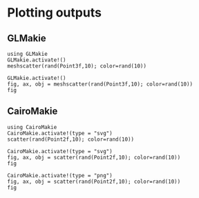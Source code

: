 # Plotting outputs

## GLMakie

````@example GLMakie
using GLMakie
GLMakie.activate!()
meshscatter(rand(Point3f,10); color=rand(10))
````

````@example GLMakie
GLMakie.activate!()
fig, ax, obj = meshscatter(rand(Point3f,10); color=rand(10))
fig
````

## CairoMakie

````@example CairoMakie
using CairoMakie
CairoMakie.activate!(type = "svg")
scatter(rand(Point2f,10); color=rand(10))
````


````@example CairoMakie
CairoMakie.activate!(type = "svg")
fig, ax, obj = scatter(rand(Point2f,10); color=rand(10))
fig
````

````@example CairoMakie
CairoMakie.activate!(type = "png")
fig, ax, obj = scatter(rand(Point2f,10); color=rand(10))
fig
````
